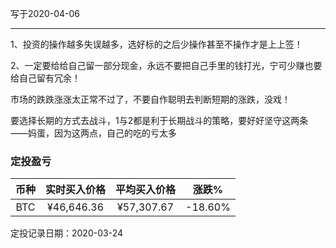 写于2020-04-06

-----
1、投资的操作越多失误越多，选好标的之后少操作甚至不操作才是上上签！

2、一定要给给自己留一部分现金，永远不要把自己手里的钱打光，宁可少赚也要给自己留有冗余！

市场的跌跌涨涨太正常不过了，不要自作聪明去判断短期的涨跌，没戏！

要选择长期的方式去战斗，1与2都是利于长期战斗的策略，要好好坚守这两条——妈蛋，因为这两点，自己的吃的亏太多

### 定投盈亏

| 币种 | 实时买入价格 | 平均买入价格 |  涨跌%  |  
| :--: | :----------: | :----------: | :-----: |
| BTC  |  ¥46,646.36 |   ¥57,307.67  | -18.60% |

定投记录日期：2020-03-24
 
